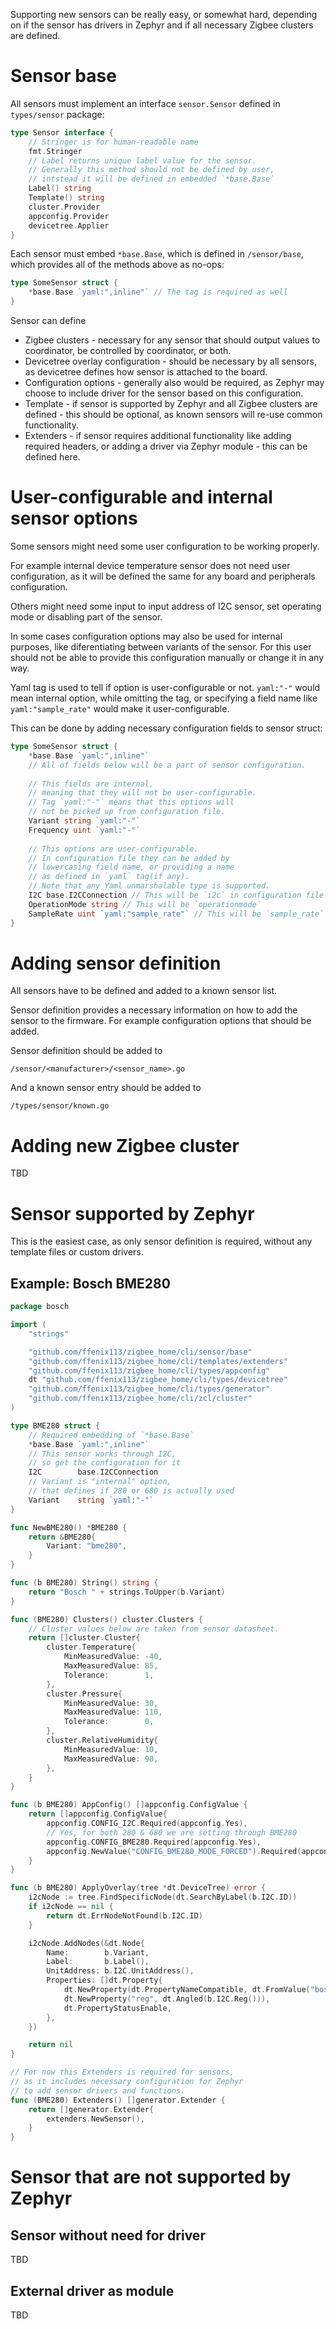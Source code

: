 Supporting new sensors can be really easy, or somewhat hard, depending on if the sensor has drivers in Zephyr and if all necessary Zigbee clusters are defined.

# Sensor base
All sensors must implement an interface `sensor.Sensor` defined in `types/sensor` package:
```go
type Sensor interface {
	// Stringer is for human-readable name
	fmt.Stringer
	// Label returns unique label value for the sensor.
	// Generally this method should not be defined by user,
	// intstead it will be defined in embedded `*base.Base`
	Label() string
	Template() string
	cluster.Provider
	appconfig.Provider
	devicetree.Applier
}
```

Each sensor must embed `*base.Base`, which is defined in `/sensor/base`, which provides all of the methods above as no-ops:
```go
type SomeSensor struct {
    *base.Base `yaml:",inline"` // The tag is required as well
}
```


Sensor can define

* Zigbee clusters - necessary for any sensor that should output values to coordinator, be controlled by coordinator, or both.
* Devicetree overlay configuration - should be necessary by all sensors, as devicetree defines how sensor is attached to the board.
* Configuration options - generally also would be required, as Zephyr may choose to include driver for the sensor based on this configuration.
* Template - if sensor is supported by Zephyr and all Zigbee clusters are defined - this should be optional, as known sensors will re-use common functionality.
* Extenders - if sensor requires additional functionality like adding required headers, or adding a driver via Zephyr module - this can be defined here.

# User-configurable and internal sensor options

Some sensors might need some user configuration to be working properly.

For example internal device temperature sensor does not need user configuration, as it will be defined the same for any board and peripherals configuration.

Others might need some input to input address of I2C sensor, set operating mode or disabling part of the sensor.

In some cases configuration options may also be used for internal purposes, like diferentiating between variants of the sensor. For this user should not be able to provide this configuration manually or change it in any way.

Yaml tag is used to tell if option is user-configurable or not. `yaml:"-"` would mean internal option, while omitting the tag, or specifying a field name like `yaml:"sample_rate"` would make it user-configurable.

This can be done by adding necessary configuration fields to sensor struct:
```go
type SomeSensor struct {
    *base.Base `yaml:",inline"`
    // All of fields below will be a part of sensor configuration.
    
    // This fields are internal, 
    // meaning that they will not be user-configurable.
    // Tag `yaml:"-"` means that this options will 
    // not be picked up from configuration file.
    Variant string `yaml:"-"`
    Frequency uint `yaml:"-"`
    
    // This options are user-configurable.
    // In configuration file they can be added by
    // lowercasing field name, or providing a name
    // as defined in `yaml` tag(if any).
    // Note that any Yaml unmarshalable type is supported.
    I2C base.I2CConnection // This will be `i2c` in configuration file
    OperationMode string // This will be `operationmode`
    SampleRate uint `yaml:"sample_rate"` // This will be `sample_rate`
}
```

# Adding sensor definition

All sensors have to be defined and added to a known sensor list.

Sensor definition provides a necessary information on how to add the sensor to the firmware. For example configuration options that should be added.

Sensor definition should be added to
```
/sensor/<manufacturer>/<sensor_name>.go
```
And a known sensor entry should be added to
```
/types/sensor/known.go
```

# Adding new Zigbee cluster
TBD

# Sensor supported by Zephyr
This is the easiest case, as only sensor definition is required, without any template files or custom drivers.

## Example: Bosch BME280
```go
package bosch

import (
	"strings"

	"github.com/ffenix113/zigbee_home/cli/sensor/base"
	"github.com/ffenix113/zigbee_home/cli/templates/extenders"
	"github.com/ffenix113/zigbee_home/cli/types/appconfig"
	dt "github.com/ffenix113/zigbee_home/cli/types/devicetree"
	"github.com/ffenix113/zigbee_home/cli/types/generator"
	"github.com/ffenix113/zigbee_home/cli/zcl/cluster"
)

type BME280 struct {
    // Required embedding of `*base.Base`
	*base.Base `yaml:",inline"`
    // This sensor works through I2C, 
    // so get the configuration for it
	I2C        base.I2CConnection
    // Variant is "internal" option, 
    // that defines if 280 or 680 is actually used
	Variant    string `yaml:"-"`
}

func NewBME280() *BME280 {
	return &BME280{
		Variant: "bme280",
	}
}

func (b BME280) String() string {
	return "Bosch " + strings.ToUpper(b.Variant)
}

func (BME280) Clusters() cluster.Clusters {
    // Cluster values below are taken from sensor datasheet.
	return []cluster.Cluster{
		cluster.Temperature{
			MinMeasuredValue: -40,
			MaxMeasuredValue: 85,
			Tolerance:        1,
		},
		cluster.Pressure{
			MinMeasuredValue: 30,
			MaxMeasuredValue: 110,
			Tolerance:        0,
		},
		cluster.RelativeHumidity{
			MinMeasuredValue: 10,
			MaxMeasuredValue: 90,
		},
	}
}

func (b BME280) AppConfig() []appconfig.ConfigValue {
	return []appconfig.ConfigValue{
		appconfig.CONFIG_I2C.Required(appconfig.Yes),
		// Yes, for both 280 & 680 we are setting through BME280
		appconfig.CONFIG_BME280.Required(appconfig.Yes),
		appconfig.NewValue("CONFIG_BME280_MODE_FORCED").Required(appconfig.Yes),
	}
}

func (b BME280) ApplyOverlay(tree *dt.DeviceTree) error {
	i2cNode := tree.FindSpecificNode(dt.SearchByLabel(b.I2C.ID))
	if i2cNode == nil {
		return dt.ErrNodeNotFound(b.I2C.ID)
	}

	i2cNode.AddNodes(&dt.Node{
		Name:        b.Variant,
		Label:       b.Label(),
		UnitAddress: b.I2C.UnitAddress(),
		Properties: []dt.Property{
			dt.NewProperty(dt.PropertyNameCompatible, dt.FromValue("bosch,"+b.Variant)),
			dt.NewProperty("reg", dt.Angled(b.I2C.Reg())),
			dt.PropertyStatusEnable,
		},
	})

	return nil
}

// For now this Extenders is required for sensors,
// as it includes necessary configuration for Zephyr 
// to add sensor drivers and functions.
func (BME280) Extenders() []generator.Extender {
	return []generator.Extender{
		extenders.NewSensor(),
	}
}

```

# Sensor that are not supported by Zephyr
## Sensor without need for driver
TBD
## External driver as module
TBD